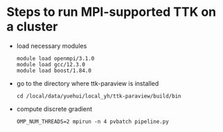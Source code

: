 # Steps to run MPI-supported TTK on a cluster
* load necessary modules
  ```
  module load openmpi/3.1.0
  module load gcc/12.3.0
  module load boost/1.84.0
  ```
* go to the directory where ttk-paraview is installed
  ```
  cd /local/data/yuehui/local_yh/ttk-paraview/build/bin
  ```
* compute discrete gradient
  ```
  OMP_NUM_THREADS=2 mpirun -n 4 pvbatch pipeline.py
  ```
